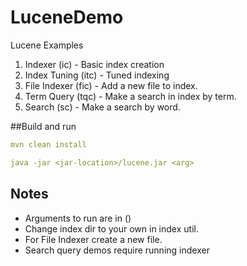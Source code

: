 # LuceneDemo
Lucene Examples

1. Indexer (ic) - Basic index creation
2. Index Tuning (itc) - Tuned indexing
3. File Indexer (fic) - Add a new file to index.
4. Term Query (tqc) - Make a search in index by term.
5. Search (sc) - Make a search by word.

##Build and run

```yaml
mvn clean install

java -jar <jar-location>/lucene.jar <arg>
```

## Notes
- Arguments to run are in ()
- Change index dir to your own in index util.
- For File Indexer create a new file.
- Search query demos require running indexer
